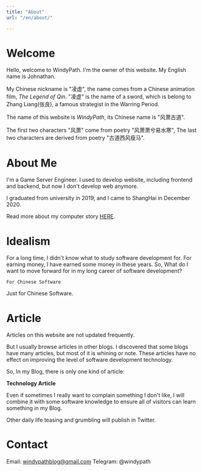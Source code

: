 ```yaml
---
title: "About"
url: "/en/about/"

---
```

# Welcome
Hello, welcome to WindyPath. I'm the owner of this website. My English name is Johnathan.

My Chinese nickname is "凌虚", the name comes from a Chinese animation film, *The Legend of Qin*.
"凌虚" is the name of a sword, which is belong to Zhang Liang(张良), a famous strategist in the Warring Period.

The name of this website is *WindyPath*, its Chinese name is "风萧古道".

The first two characters "风萧" come from poetry "风萧萧兮易水寒", The last two characters are derived from poetry "古道西风瘦马".


# About Me
I'm a Game Server Engineer. I used to develop website, including frontend and backend, but now I don't develop web anymore.

I graduated from university in 2019, and I came to ShangHai in December 2020. 

Read more about my computer story [HERE](../posts/individual_project_experience).

# Idealism

For a long time, I didn't know what to study software development for. For earning money, I have earned some money in these years. So, What do I want to move forward for in my long career of software development? 

``` text
For Chinese Software
```

Just for Chinese Software.

# Article
Articles on this website are not updated frequently.

But I usually browse articles in other blogs. I discovered that some blogs have many articles, but most of it is whining or note. These articles have no effect on improving the level of software development technology.

So, In my Blog, there is only one kind of article:


**Technology Article**

Even if sometimes I really want to complain something I don't like, I will combine it with some software knowledge to ensure all of visitors can learn something in my Blog.

Other daily life teasing and grumbling will publish in Twitter.

# Contact
Email: windypathblog@gmail.com
Telegram: @windypath